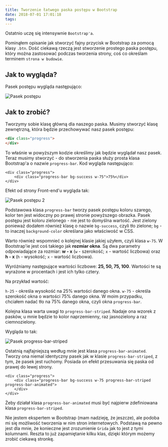 ```yaml
---
title: Tworzenie łatwego paska postępu w Bootstrap
date: 2018-07-01 17:01:18
tags:
---
```


Ostatnio uczę się intensywnie `Bootstrap'a`.

Pominąłem opisanie jak stworzyć fajny przycisk w Bootstrap za pomocą klasy `.btn`. 
Dość ciekawą rzeczą jest stworzenie prostego paska postępu, który można
zastosować podczas tworzenia strony, coś co określam terminem 
`strona w budowie`.
 
 ## Jak to wygląda?
 
 Pasek postępu wygląda następująco:
 
![Pasek postępu](https://image.ibb.co/eLjjNJ/pasek_post_pu.png) 

 ## Jak to zrobić?
 
Tworzymy sobie klasę główną dla naszego paska. Musimy stworzyć klasę 
zewnętrzną, która będzie przechowywać nasz pasek postępu:
```html
<div class="progress">
</div>
```

To właśnie w powyższym kodzie określimy jak będzie wyglądał nasz pasek. Teraz
 musimy stworzyć - do stworzenia paska służy prosta klasa Bootstrap'a o 
 nazwie `progress-bar`. Kod wygląda następująco:
 
```
<div class="progress">
    <div class="progress-bar bg-success w-75">75%</div>
</div>
```

Efekt od strony Front-end'u wygląda tak:

![Pasek postępu 2](https://image.ibb.co/d2oppy/pasek_post_pu_2.png)

Podstawowa klasa `progress-bar` tworzy pasek postępu koloru szarego, kolor ten
jest widoczny po prawej stronie powyższego obrazka. Pasek postępu jest koloru
zielonego - nie jest to domyślna wartość. Jest zielony ponieważ dodałem 
również klasę o nazwie ```bg-success```, czyli tło zielone; `bg` -  to 
inaczej `background-color` określana jako właściwość w CSS.

Warto również wspomnieć o kolejnej klasie jakiej użyłem, czyli klasa `w-75`. 
W Bootstrap'ie jest coś takiego jak <strong>rozmiar okna</strong>.  Są dwa 
parametry odpowiadające za rozmiar: <strong>w - x</strong> (`w` - 
szerokość; `x` - wartość liczbowa) oraz <strong>h - x</strong> 
(`h` - wysokość; `x` - wartość liczbowa).

Wyróżniamy następujące wartości liczbowe: <strong>25, 50, 75, 100</strong>. 
Wartości te są wyrażone w procentach i jest ich tylko cztery.

Na przykład wartość:

`h-25` - określa wysokość na 25% wartości danego okna.
`w-75` - określa szerokość okna o wartości 75% danego okna. W moim przypadku,
 chciałem nadać tło na 75% danego okna, czyli okna `progress-bar`.

Kolejna klasa warta uwagi to ```progress-bar-striped```. Nadaje ona wzorek z
 pasków, u mnie będzie to kolor naprzemienny, raz jasnozielony a raz 
 ciemnozielony. 
 
 Wygląda to tak:
 
 ![Pasek progress-bar-striped](https://image.ibb.co/ftz7bd/pasek_post_pu_wzorek.png)
 
Ostatnią najfajniejszą według mnie jest klasa `progress-bar-animated`. 
Tworzy ona niemal identyczny pasek jak w klasie `progress-bar-striped`, z
tym, że pasek jest ruchomy. Posiada on efekt przesuwania się paska od prawej
do lewej strony.
  
```
<div class="progress">
    <div class="progress-bar bg-success w-75 progress-bar-striped progress-bar-animated">			
    </div>
</div>
```

Żeby działał klasa `progress-bar-animated` musi być najpierw zdefiniowana
klasa `progress-bar-striped`.
 
Nie jestem ekspertem w Bootstrap (mam nadzieję, że jeszcze), ale podoba mi 
się możliwość tworzenia w nim stron internetowych. Podstawą na pewno jest dla
mnie, że konieczne jest zrozumienie `Grida` jak to jest z tymi kolumnami. 
Reszta to już zapamiętanie kilku klas, dzięki którym możemy zrobić ciekawą 
stronkę.
 
 